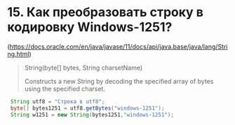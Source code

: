 # 15. Как преобразовать строку в кодировку Windows-1251?

(https://docs.oracle.com/en/java/javase/11/docs/api/java.base/java/lang/String.html)

> String(byte[] bytes, String charsetName)
> 
> Constructs a new String by decoding the specified array of bytes using the specified charset.

 
```java
 String utf8 = "Строка в utf8";
 byte[] bytes1251 = utf8.getBytes("windows-1251"); 
 String w1251 = new String(bytes1251,"windows-1251");
```